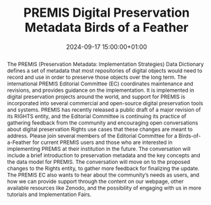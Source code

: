 ---
abstract: 'The PREMIS (Preservation Metadata: Implementation Strategies) Data Dictionary
  defines a set of metadata that most repositories of digital objects would need to
  record and use in order to preserve those objects over the long term. The international
  PREMIS Editorial Committee (EC) coordinates maintenance and revisions, and provides
  guidance on the implementation. It is implemented in digital preservation projects
  around the world, and support for PREMIS is incorporated into several commercial
  and open-source digital preservation tools and systems. PREMIS has recently released
  a public draft of a major revision of its RIGHTS entity, and the Editorial Committee
  is continuing its practice of gathering feedback from the community and encouraging
  open conversations about digital preservation Rights use cases that these changes
  are meant to address. Please join several members of the Editorial Committee for
  a Birds-of-a-Feather for current PREMIS users and those who are interested in implementing
  PREMIS at their institution in the future. The conversation will include a brief
  introduction to preservation metadata and the key concepts and the data model for
  PREMIS. The conversation will move on to the proposed changes to the Rights entity,
  to gather more feedback for finalizing the update. The PREMIS EC also wants to hear
  about the community’s needs as users, and how we can provide support through the
  content on our webpage, other available resources like Zenodo, and the possibility
  of engaging with us in more tutorials and Implementation Fairs.'
creators:
- Eld Zierau
- ' Jack O''Sullivan'
- ' Karin Bredenberg'
- ' Leslie Johnston'
- ' Micky Lindlar'
- ' Tracy Meehleib'
date: 2024-09-17 15:00:00+01:00
document_url: ''
grand_parent: iPRES
institutions: []
keywords:
- metadata standards and implementation
- from document to data
landing_page_url: ''
language: eng
layout: publication
license: Creative Commons Attribution 4.0 (CC-BY-4.0)
notes_url: https://docs.google.com/document/d/1vyhwBu78eI0yvvxuGl2EdF5adNlw8lh7hgf4d4ZEHIw/edit#heading=h.aar4tupij1po
parent: iPRES 2024
publication_type: birds of a feather
size: null
slides_url: ''
source_name: iPRES
stream_url: ''
title: PREMIS Digital Preservation Metadata Birds of a Feather
year: 2024
---